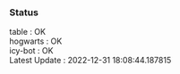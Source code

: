 ### Status


table : OK  
hogwarts : OK  
icy-bot : OK  
Latest Update : 2022-12-31 18:08:44.187815
